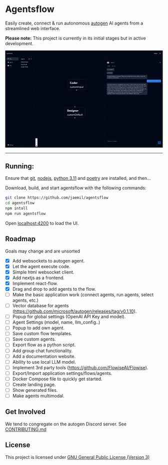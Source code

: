 # Agentsflow

Easily create, connect & run autonomous [autogen](https://github.com/microsoft/autogen) AI agents from a streamlined web interface.

**Please note:** This project is currently in its initial stages but in active development.

![AgentFlow Design](docs/images/design.png)

---

## Running:

Ensure that [git](https://cli.github.com), [nodejs](https://nodejs.org/de/download), [python 3.11](https://www.python.org/downloads/) and [poetry](https://python-poetry.org/docs/) are installed, and then...

Download, build, and start agentsflow with the following commands:

```bash
git clone https://github.com/jaemil/agentsflow
cd agentsflow
npm intall
npm run agentsflow
```

Open [localhost:4200](http://localhost:4200) to load the UI.

## Roadmap

Goals may change and are unsorted

- [x] Add websockets to autogen agent.
- [x] Let the agent execute code.
- [x] Simple html websocket client.
- [x] Add nextjs as a frontend.
- [x] Implement react-flow.
- [x] Drag and drop to add agents to the flow.
- [ ] Make the basic application work (connect agents, run agents, select agents, etc.)
- [ ] Vector database for agents (https://github.com/microsoft/autogen/releases/tag/v0.1.10).
- [ ] Popup for global settings (OpenAI API Key and model).
- [ ] Agent Settings (model, name, llm_config..)
- [ ] Popup to add own agent.
- [ ] Save custom flow templates.
- [ ] Save custom agents.
- [ ] Export flow as a python script.
- [ ] Add group chat functionality.
- [ ] Add a documentation website.
- [ ] Ability to use local LLM model.
- [ ] Implement 3rd party tools (https://github.com/FlowiseAI/Flowise).
- [ ] Export/Import application settings/flows/agents.
- [ ] Docker Compose file to quickly get started.
- [ ] Create landing page.
- [ ] Show generated files.
- [ ] Make agents multimodal.

## Get Involved

We tend to congregate on the autogen Discord server. See [CONTRIBUTING.md](CONTRIBUTING.md)

## License

This project is licensed under [GNU General Public License (Version 3)](LICENSE.md)
